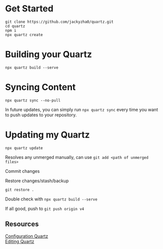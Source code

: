 # Get Started

`git clone https://github.com/jackyzha0/quartz.git`\
`cd quartz`\
`npm i`\
`npx quartz create`

# Building your Quartz

`npx quartz build --serve`

# Syncing Content

`npx quartz sync --no-pull`

In future updates, you can simply run `npx quartz sync` every time you want to push updates to your repository.


# Updating my Quartz

`npx quartz update`

Resolves any unmerged manually, can use `git add <path of unmerged files>`

Commit changes 

Restore changes/stash/backup

`git restore .`

Double check with  `npx quartz build --serve`

If all good, push to `git push origin v4`


## Resources

[Configuration Quartz](https://quartz.jzhao.xyz/configuration)\
[Editing Quartz](https://quartz.jzhao.xyz/layout)
